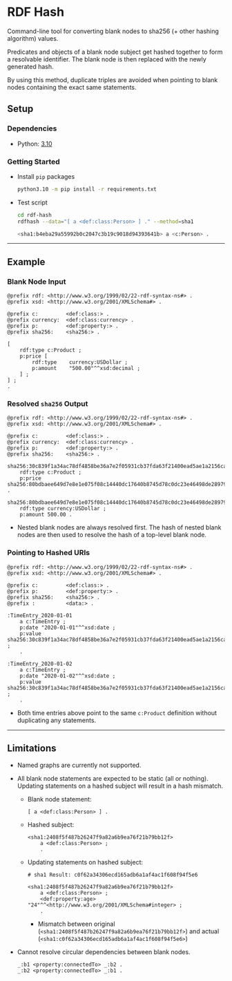 # RDF Hash

Command-line tool for converting blank nodes to sha256 (+ other hashing algorithm) values.

Predicates and objects of a blank node subject get hashed together to form a resolvable identifier. The blank node is then replaced with the newly generated hash.

By using this method, duplicate triples are avoided when pointing to blank nodes containing the exact same statements.

## Setup

### Dependencies

- Python: [3.10](https://www.python.org/downloads/)

### Getting Started

- Install `pip` packages

    ```bash
    python3.10 -m pip install -r requirements.txt
    ```

- Test script

    ```bash
    cd rdf-hash
    rdfhash --data="[ a <def:class:Person> ] ." --method=sha1
    ```

    ```bash
    <sha1:b4eba29a55992b0c2047c3b19c9018d94393641b> a <c:Person> .
    ```

---

## Example

### Blank Node Input

```text/turtle
@prefix rdf: <http://www.w3.org/1999/02/22-rdf-syntax-ns#> .
@prefix xsd: <http://www.w3.org/2001/XMLSchema#> .

@prefix c:         <def:class:> .
@prefix currency:  <def:class:currency> .
@prefix p:         <def:property:> .
@prefix sha256:    <sha256:> .

[
    rdf:type c:Product ;
    p:price [
        rdf:type    currency:USDollar ;
        p:amount    "500.00"^^xsd:decimal ;
    ] ;
] ;
.
```

### Resolved `sha256` Output

```text/turtle
@prefix rdf: <http://www.w3.org/1999/02/22-rdf-syntax-ns#> .
@prefix xsd: <http://www.w3.org/2001/XMLSchema#> .

@prefix c:         <def:class:> .
@prefix currency:  <def:class:currency> .
@prefix p:         <def:property:> .
@prefix sha256:    <sha256:> .

sha256:30c839f1a34ac78df4858be36a7e2f05931cb37fda63f21400ead5ae1a2156ca
    rdf:type c:Product ;
    p:price sha256:80bdbaee649d7e8e1e075f08c14440dc17640b8745d78c0dc23e46498de28979 .

sha256:80bdbaee649d7e8e1e075f08c14440dc17640b8745d78c0dc23e46498de28979
    rdf:type currency:USDollar ;
    p:amount 500.00 .
```

- Nested blank nodes are always resolved first. The hash of nested blank nodes are then used to resolve the hash of a top-level blank node.

### Pointing to Hashed URIs

```text/turtle
@prefix rdf: <http://www.w3.org/1999/02/22-rdf-syntax-ns#> .
@prefix xsd: <http://www.w3.org/2001/XMLSchema#> .

@prefix c:         <def:class:> .
@prefix p:         <def:property:> .
@prefix sha256:    <sha256:> .
@prefix :          <data:> .

:TimeEntry_2020-01-01
    a c:TimeEntry ;
    p:date "2020-01-01"^^xsd:date ;
    p:value sha256:30c839f1a34ac78df4858be36a7e2f05931cb37fda63f21400ead5ae1a2156ca ;
    .

:TimeEntry_2020-01-02
    a c:TimeEntry ;
    p:date "2020-01-02"^^xsd:date ;
    p:value sha256:30c839f1a34ac78df4858be36a7e2f05931cb37fda63f21400ead5ae1a2156ca ;
    .
```

- Both time entries above point to the same `c:Product` definition without duplicating any statements.

---

## Limitations

- Named graphs are currently not supported.
- All blank node statements are expected to be static (all or nothing). Updating statements on a hashed subject will result in a hash mismatch.
  - Blank node statement:

    ```text/turtle
    [ a <def:class:Person> ] .
    ```

  - Hashed subject:

    ```text/turtle
    <sha1:2408f5f487b26247f9a82a6b9ea76f21b79bb12f> 
        a <def:class:Person> ;
        .
    ```

  - Updating statements on hashed subject:

    ```text/turtle
    # sha1 Result: c0f62a34306ecd165adb6a1af4ac1f608f94f5e6

    <sha1:2408f5f487b26247f9a82a6b9ea76f21b79bb12f>
        a <def:class:Person> ;
        <def:property:age> "24"^^<http://www.w3.org/2001/XMLSchema#integer> ;
        .
    ```

    - Mismatch between original (`<sha1:2408f5f487b26247f9a82a6b9ea76f21b79bb12f>`) and actual (`<sha1:c0f62a34306ecd165adb6a1af4ac1f608f94f5e6>`)

- Cannot resolve circular dependencies between blank nodes.

    ```text/turtle
    _:b1 <property:connectedTo> _:b2 .
    _:b2 <property:connectedTo> _:b1 .
    ```
